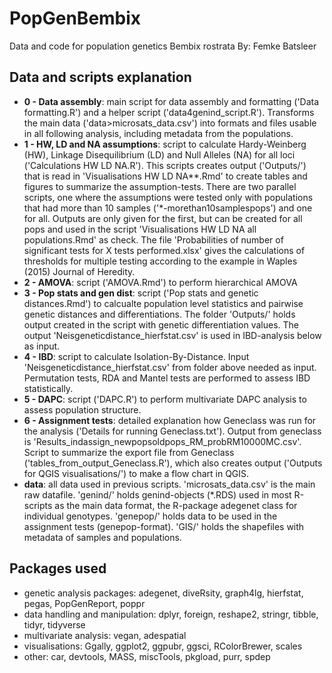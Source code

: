 # PopGenBembix
Data and code for population genetics Bembix rostrata
By: Femke Batsleer

## Data and scripts explanation
- **0 - Data assembly**: main script for data assembly and formatting ('Data formatting.R') and a helper script ('data4genind_script.R'). Transforms the main data ('data>microsats_data.csv') into formats and files usable in all following analysis, including metadata from the populations.
- **1 - HW, LD and NA assumptions**: script to calculate Hardy-Weinberg (HW), Linkage Disequilibrium (LD) and Null Alleles (NA) for all loci ('Calculations HW LD NA.R'). This scripts creates output ('Outputs/') that is read in 'Visualisations HW LD NA**.Rmd' to create tables and figures to summarize the assumption-tests. There are two parallel scripts, one where the assumptions were tested only with populations that had more than 10 samples ('*-morethan10samplespops') and one for all. Outputs are only given for the first, but can be created for all pops and used in the script 'Visualisations HW LD NA all populations.Rmd' as check. The file 'Probabilities of number of significant tests for X tests performed.xlsx' gives the calculations of thresholds for multiple testing according to the example in Waples (2015) Journal of Heredity.
- **2 - AMOVA**: script ('AMOVA.Rmd') to perform hierarchical AMOVA
- **3 - Pop stats and gen dist**: script ('Pop stats and genetic distances.Rmd') to calcualte population level statistics and pairwise genetic distances and differentiations. The folder 'Outputs/' holds output created in the script with genetic differentiation values. The output 'Neisgeneticdistance_hierfstat.csv' is used in IBD-analysis below as input.
- **4 - IBD**: script to calculate Isolation-By-Distance. Input 'Neisgeneticdistance_hierfstat.csv' from folder above needed as input. Permutation tests, RDA and Mantel tests are performed to assess IBD statistically.
- **5 - DAPC**: script ('DAPC.R') to perform multivariate DAPC analysis to assess population structure.
- **6 - Assignment tests**: detailed explanation how Geneclass was run for the analysis ('Details for running Geneclass.txt'). Output from geneclass is 'Results_indassign_newpopsoldpops_RM_probRM10000MC.csv'. Script to summarize the export file from Geneclass ('tables_from_output_Geneclass.R'), which also creates output ('Outputs for QGIS visualisations/') to make a flow chart in QGIS.
- **data**: all data used in previous scripts. 'microsats_data.csv' is the main raw datafile. 'genind/' holds genind-objects (*.RDS) used in most R-scripts as the main data format, the R-package adegenet class for individual genotypes. 'genepop/' holds data to be used in the assignment tests (genepop-format). 'GIS/' holds the shapefiles with metadata of samples and populations.


## Packages used
- genetic analysis packages: adegenet, diveRsity, graph4lg, hierfstat, pegas, PopGenReport, poppr
- data handling and manipulation: dplyr, foreign, reshape2, stringr, tibble, tidyr, tidyverse
- multivariate analysis: vegan, adespatial
- visualisations: Ggally, ggplot2, ggpubr, ggsci, RColorBrewer, scales
- other: car, devtools, MASS, miscTools, pkgload, purr, spdep
